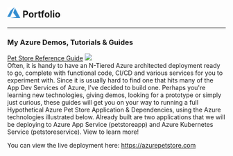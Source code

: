## <img style="width:6%;opacity:80%;" src="azure.svg"> Portfolio

---

### My Azure Demos, Tutorials & Guides

[ Pet Store Reference Guide](/azure-cloud/petstore)
<a href="https://github.com/chtrembl/azure-cloud/raw/main/petstore/petstore_architecture.png?raw=true" target="_blank"><img src="https://github.com/chtrembl/azure-cloud/raw/main/petstore/petstore_architecture.png?raw=true"/></a>
<br>
Often, it is handy to have an N-Tiered Azure architected deployment ready to go, complete with functional code, CI/CD and various services for you to experiment with. Since it is usually hard to find one that hits many of the App Dev Services of Azure, I've decided to build one. Perhaps you're learning new technologies, giving demos, looking for a prototype or simply just curious, these guides will get you on your way to running a full Hypothetical Azure Pet Store Application & Dependencies, using the Azure technologies illustrated below. Already built are two applications that we will be deploying to Azure App Service (petstoreapp) and Azure Kubernetes Service (petstoreservice). View to learn more!
<p>
You can view the live deployment here: <a href="https://azurepetstore.com" target="_blank">https://azurepetstore.com</a>
